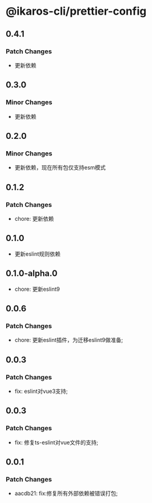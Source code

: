 # @ikaros-cli/prettier-config

## 0.4.1

### Patch Changes

- 更新依赖

## 0.3.0

### Minor Changes

- 更新依赖

## 0.2.0

### Minor Changes

- 更新依赖，现在所有包仅支持esm模式

## 0.1.2

### Patch Changes

- chore: 更新依赖

## 0.1.0

- 更新eslint规则依赖

## 0.1.0-alpha.0

- chore: 更新eslint9

## 0.0.6

### Patch Changes

- chore: 更新eslint插件，为迁移eslint9做准备;

## 0.0.3

### Patch Changes

- fix: eslint对vue3支持;

## 0.0.3

### Patch Changes

- fix: 修复ts-eslint对vue文件的支持;

## 0.0.1

### Patch Changes

- aacdb21: fix:修复所有外部依赖被错误打包;
